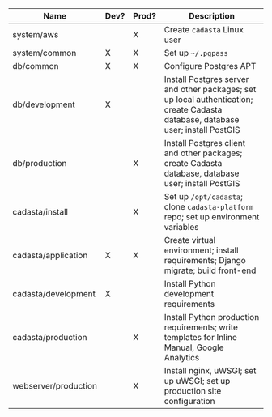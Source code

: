 | Name                  | Dev? | Prod? | Description |
|-----------------------|------|-------|-------------|
| system/aws            |      |   X   | Create `cadasta` Linux user |
| system/common         |  X   |   X   | Set up `~/.pgpass` |
| db/common             |  X   |   X   | Configure Postgres APT |
| db/development        |  X   |       | Install Postgres server and other packages; set up local authentication; create Cadasta database, database user; install PostGIS |
| db/production         |      |   X   | Install Postgres client and other packages; create Cadasta database, database user; install PostGIS |
| cadasta/install       |      |   X   | Set up `/opt/cadasta`; clone `cadasta-platform` repo; set up environment variables |
| cadasta/application   |  X   |   X   | Create virtual environment; install requirements; Django migrate; build front-end |
| cadasta/development   |  X   |       | Install Python development requirements |
| cadasta/production    |      |   X   | Install Python production requirements; write templates for Inline Manual, Google Analytics |
| webserver/production  |      |   X   | Install nginx, uWSGI; set up uWSGI; set up production site configuration |
